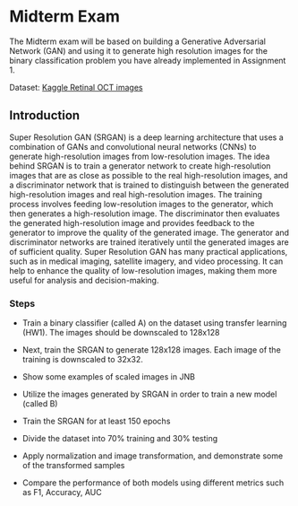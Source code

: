 # Midterm Exam

The Midterm exam will be based on building a Generative Adversarial Network (GAN) and using it to generate high resolution images for the binary classification problem you have already implemented in Assignment 1.

Dataset: [Kaggle Retinal OCT images](https://www.kaggle.com/datasets/paultimothymooney/kermany2018)

## Introduction

Super Resolution GAN (SRGAN) is a deep learning architecture that uses a combination of GANs and convolutional neural networks (CNNs) to generate high-resolution images from low-resolution images. The idea behind SRGAN is to train a generator network to create high-resolution images that are as close as possible to the real high-resolution images, and a discriminator network that is trained to distinguish between the generated high-resolution images and real high-resolution images. The training process involves feeding low-resolution images to the generator, which then generates a high-resolution image. The discriminator then evaluates the generated high-resolution image and provides feedback to the generator to improve the quality of the generated image. The generator and discriminator networks are trained iteratively until the generated images are of sufficient quality. Super Resolution GAN has many practical applications, such as in medical imaging, satellite imagery, and video processing. It can help to enhance the quality of low-resolution images, making them more useful for analysis and decision-making.

 ### Steps
 
- Train a binary classifier (called A) on the dataset using transfer learning (HW1). The images should be downscaled to 128x128

- Next, train the SRGAN to generate 128x128 images. Each image of the training is downscaled to 32x32.

- Show some examples of scaled images in JNB

- Utilize the images generated by SRGAN in order to train a new model (called B)

- Train the SRGAN for at least 150 epochs

- Divide the dataset into 70% training and 30% testing

- Apply normalization and image transformation, and demonstrate some of the transformed samples

- Compare the performance of both models using different metrics such as F1, Accuracy, AUC